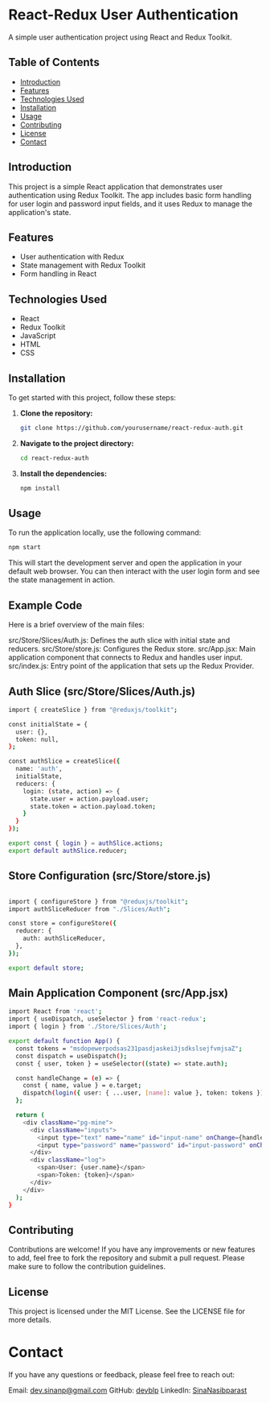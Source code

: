 # React-Redux User Authentication

A simple user authentication project using React and Redux Toolkit.

## Table of Contents

- [Introduction](#introduction)
- [Features](#features)
- [Technologies Used](#technologies-used)
- [Installation](#installation)
- [Usage](#usage)
- [Contributing](#contributing)
- [License](#license)
- [Contact](#contact)

## Introduction

This project is a simple React application that demonstrates user authentication using Redux Toolkit. The app includes basic form handling for user login and password input fields, and it uses Redux to manage the application's state.

## Features

- User authentication with Redux
- State management with Redux Toolkit
- Form handling in React

## Technologies Used

- React
- Redux Toolkit
- JavaScript
- HTML
- CSS

## Installation

To get started with this project, follow these steps:

1. **Clone the repository:**
    ```sh
    git clone https://github.com/yourusername/react-redux-auth.git
    ```
2. **Navigate to the project directory:**
    ```sh
    cd react-redux-auth
    ```
3. **Install the dependencies:**
    ```sh
    npm install
    ```

## Usage

To run the application locally, use the following command:

```sh
npm start
```

This will start the development server and open the application in your default web browser. You can then interact with the user login form and see the state management in action.

## Example Code
Here is a brief overview of the main files:

src/Store/Slices/Auth.js: Defines the auth slice with initial state and reducers.
src/Store/store.js: Configures the Redux store.
src/App.jsx: Main application component that connects to Redux and handles user input.
src/index.js: Entry point of the application that sets up the Redux Provider.

## Auth Slice (src/Store/Slices/Auth.js)
```sh
import { createSlice } from "@reduxjs/toolkit";

const initialState = {
  user: {},
  token: null,
};

const authSlice = createSlice({
  name: 'auth',
  initialState,
  reducers: {
    login: (state, action) => {
      state.user = action.payload.user;
      state.token = action.payload.token;
    }
  }
});

export const { login } = authSlice.actions;
export default authSlice.reducer;
```

## Store Configuration (src/Store/store.js)
```sh

import { configureStore } from "@reduxjs/toolkit";
import authSliceReducer from "./Slices/Auth";

const store = configureStore({
  reducer: {
    auth: authSliceReducer,
  },
});

export default store;
```

## Main Application Component (src/App.jsx)
```sh
import React from 'react';
import { useDispatch, useSelector } from 'react-redux';
import { login } from './Store/Slices/Auth';

export default function App() {
  const tokens = "msdopewerpodsas231pasdjaskei3jsdkslsejfvmjsaZ";
  const dispatch = useDispatch();
  const { user, token } = useSelector((state) => state.auth);

  const handleChange = (e) => {
    const { name, value } = e.target;
    dispatch(login({ user: { ...user, [name]: value }, token: tokens }));
  };

  return (
    <div className="pg-mine">
      <div className="inputs">
        <input type="text" name="name" id="input-name" onChange={handleChange} />
        <input type="password" name="password" id="input-password" onChange={handleChange} />
      </div>
      <div className="log">
        <span>User: {user.name}</span>
        <span>Token: {token}</span>
      </div>
    </div>
  );
}
```

## Contributing

Contributions are welcome! If you have any improvements or new features to add, feel free to fork the repository and submit a pull request. Please make sure to follow the contribution guidelines.

## License
This project is licensed under the MIT License. See the LICENSE file for more details.

# Contact
If you have any questions or feedback, please feel free to reach out:

Email: [dev.sinanp@gmail.com](https://github.com/devblp)
GitHub: [devblp]()
LinkedIn: [SinaNasibparast]()